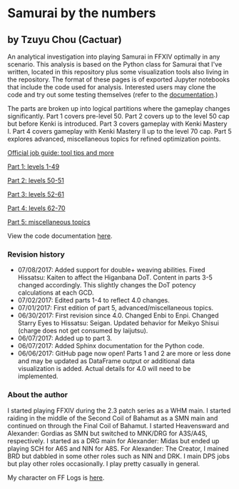 # Samurai by the numbers
## by Tzuyu Chou (Cactuar)
An analytical investigation into playing Samurai in FFXIV optimally in any scenario. This analysis is based on the Python class for Samurai that I've written, located in this repository plus some visualization tools also living in the repository. The format of these pages is of exported Jupyter notebooks that include the code used for analysis. Interested users may clone the code and try out some testing themselves (refer to the [documentation](https://rconcep.github.io/ffxiv-docs/html/).)

The parts are broken up into logical partitions where the gameplay changes significantly. Part 1 covers pre-level 50. Part 2 covers up to the level 50 cap but before Kenki is introduced. Part 3 covers gameplay with Kenki Mastery I. Part 4 covers gameplay with Kenki Mastery II up to the level 70 cap. Part 5 explores advanced, miscellaneous topics for refined optimization points.

[Official job guide: tool tips and more](http://na.finalfantasyxiv.com/jobguide/samurai/)

[Part 1: levels 1-49](sam-part-1/)

[Part 2: levels 50-51](sam-part-2/)

[Part 3: levels 52-61](sam-part-3/)

[Part 4: levels 62-70](sam-part-4/)

[Part 5: miscellaneous topics](sam-part-5/)

View the code documentation [here](https://rconcep.github.io/ffxiv-docs/html/).

### Revision history
- 07/08/2017: Added support for double+ weaving abilities. Fixed Hissatsu: Kaiten to affect the Higanbana DoT. Content in parts 3-5 changed accordingly. This slightly changes the DoT potency calculations at each GCD.
- 07/02/2017: Edited parts 1-4 to reflect 4.0 changes.
- 07/01/2017: First edition of part 5, advanced/miscellaneous topics.
- 06/30/2017: First revision since 4.0. Changed Enbi to Enpi. Changed Starry Eyes to Hissatsu: Seigan. Updated behavior for Meikyo Shisui (charge does not get consumed by Iaijutsu).
- 06/07/2017: Added up to part 3.
- 06/07/2017: Added Sphinx documentation for the Python code.
- 06/06/2017: GitHub page now open! Parts 1 and 2 are more or less done and may be updated as DataFrame output or additional data visualization is added. Actual details for 4.0 will need to be implemented.

### About the author
I started playing FFXIV during the 2.3 patch series as a WHM main. I started raiding in the middle of the Second Coil of Bahamut as a SMN main and continued on through the Final Coil of Bahamut. I started Heavensward and Alexander: Gordias as SMN but switched to MNK/DRG for A3S/A4S, respectively. I started as a DRG main for Alexander: Midas but ended up playing SCH for A6S and NIN for A8S. For Alexander: The Creator, I mained BRD but dabbled in some other roles such as NIN and DRK. I main DPS jobs but play other roles occasionally. I play pretty casually in general.

My character on FF Logs is [here](https://www.fflogs.com/rankings/character/2395789/15/).
